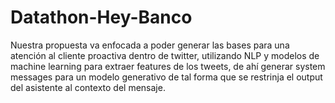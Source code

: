 # Datathon-Hey-Banco

Nuestra propuesta va enfocada a poder generar las bases para una atención al cliente proactiva dentro de twitter, utilizando NLP y modelos de machine learning para extraer features de los tweets, de ahí generar system messages para un modelo generativo de tal forma que se restrinja el output del asistente al contexto del mensaje.